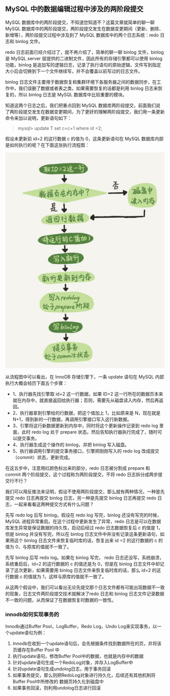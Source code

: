## MySQL 中的数据编辑过程中涉及的两阶段提交

MySQL 数据库中的两阶段提交，不知道您知道不？这篇文章就简单的聊一聊 MySQL 数据库中的两阶段提交，两阶段提交发生在数据变更期间（更新、删除、新增等），两阶段提交过程中涉及到了 MySQL 数据库中的两个日志系统：redo 日志和 binlog 文件。

redo 日志前面已经介绍过了，就不再介绍了，简单的聊一聊 binlog 文件，binlog 是 MySQL server 层提供的二进制文件，因此所有的存储引擎都可以使用 binlog 功能，binlog 是追加写的逻辑日志，记录了执行语句的原始逻辑，文件写到指定大小后会切换到下一个文件继续写，并不会覆盖以前写过的日志文件。

binlog 日志文件主要用于数据恢复和集群环境下各服务器之间的数据同步，在工作中，我们误删了数据或者表之类，如果需要恢复的话都是利用 binlog 日志来恢复的，所以 binlog 日志是 MySQL 数据库中比较重要的模块。

知道这两个日志之后，我们把重点回到 MySQL 数据库两阶段提交，前面我们说了两阶段提交发生在数据变更期间，为了更好的理解两阶段提交，我们用一条更新命令来加以说明，更新语句如下：

>mysql> update T set c=c+1 where id =2;

假设未更新前 id=2 的这行数据 c 的值为 0，这条更新语句在 MySQL 数据库内部是如何执行的呢？在下面这张执行流程图：

![update.png](image/update.png)

从流程图中可以看出，在 InnoDB 存储引擎下，一条 update 语句在 MySQL 内部执行大概会经历下面五个步骤：

- 1、执行器先找引擎取 id=2 这一行数据，如果 ID=2 这一行所在的数据页本来就在内存中，就直接返回给执行器；否则，需要先从磁盘读入内存，然后再返回。
- 2、执行器拿到引擎给的行数据，把这个值加上 1，比如原来是 N，现在就是 N+1，得到新的一行数据，再调用引擎接口写入这行新数据。
- 3、引擎将这行新数据更新到内存中，同时将这个更新操作记录到 redo log 里面，此时 redo log 处于 prepare 状态。然后告知执行器执行完成了，随时可以提交事务。
- 4、执行器生成这个操作的 binlog，并把 binlog 写入磁盘。
- 5、执行器调用引擎的提交事务接口，引擎把刚刚写入的 redo log 改成提交（commit）状态，更新完成。

在这五步中，注意用红颜色标出来的部分，redo 日志被分割成 prepare 和 commit 两个阶段提交，这个过程称为两阶段提交，不将 redo 日志拆分成两步提交行不行？

我们可以用反推法来证明，假设不使用两阶段提交，那么就有两种情况，一种是先提交 redo 日志再提交 binlog 日志，另一种是先提交 binlog 日志再提交 redo 日志，一起来看看这两种提交方式有什么问题？

先写 redo log 后写 binlog。假设在 redo log 写完，binlog 还没有写完的时候，MySQL 进程异常重启。在这个过程中更新发生了异常，redo 日志是可以在数据库发生异常是保证数据的持久性，启动后经过 redo 日志数据恢复后 c 的值是 1，但是 binlog 并没有写完，所以在 binlog 日志文件中并没有记录这条更新语句，如果用这个 binlog 日志文件来恢复临时库的话，恢复出来 id =2 的这行数据的 c 的值为 0，与原库的值就不一致了。

先写 binlog 后写 redo log。如果在 binlog 写完， redo 日志还没写，系统崩溃，系统重启后，id=2 的这行数据的 c 的值还是为 0，但是在 binlog 日志文件中却记录了这次更新，如果需要用 binlog 日志文件来恢复临时库的话，那么 id=2 的这行数据 c 的值就为 1，这样与原库的值就不一致了。

从这两个假设中，我们可以看出无论先提交那个日志文件都有可能出现数据不一致的现象，日志文件两阶段提交技术就解决了redo 日志和 binlog 日志文件记录数据不一致的问题，从而保证了在数据恢复时数据的一致性。

### innodb如何实现事务的
Innodb通过Buffer Pool，LogBuffer，Redo Log，Undo Log来实现事务，以⼀个update语句为例：
1. Innodb在收到⼀个update语句后，会先根据条件找到数据所在的⻚，并将该⻚缓存在Buffer Pool
   中
2. 执⾏update语句，修改Buffer Pool中的数据，也就是内存中的数据
3. 针对update语句⽣成⼀个RedoLog对象，并存⼊LogBuffer中
4. 针对update语句⽣成undolog⽇志，⽤于事务回滚
5. 如果事务提交，那么则把RedoLog对象进⾏持久化，后续还有其他机制将Buffer Pool中所修改的
   数据⻚持久化到磁盘中
6. 如果事务回滚，则利⽤undolog⽇志进⾏回滚